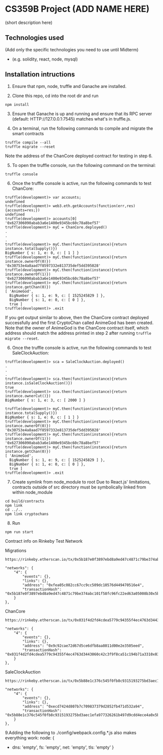 # CS359B Project (ADD NAME HERE)

(short description here)

## Technologies used

(Add only the specific technologies you need to use until Midterm)

* (e.g. solidity, react, node, mysql)

## Installation intructions

1. Ensure that npm, node, truffle and Ganache are installed.

2. Clone this repo, cd into the root dir and run
```
npm install
```

3. Ensure that Ganache is up and running and ensure that its RPC server (default: HTTP://127.0.0.1:7545) matches what's in truffle.js.

4. On a terminal, run the following commands to compile and migrate the smart contracts
```
truffle compile --all
truffle migrate --reset
```
Note the address of the ChanCore deployed contract for testing in step 6.

5. To open the truffle console, run the following command on the terminal:
```
truffle console
```

6. Once the truffle console is active, run the following commands to test ChanCore:
```
truffle(development)> var accounts;
undefined
truffle(development)> web3.eth.getAccounts(function(err,res){accounts=res;})
undefined
truffle(development)> accounts[0]
'0x627306090abab3a6e1400e9345bc60c78a8bef57'
truffle(development)> myC = ChanCore.deployed()
.
.
.
truffle(development)> myC.then(function(instance){return instance.totalSupply()})
BigNumber { s: 1, e: 0, c: [ 1 ] }
truffle(development)> myC.then(function(instance){return instance.ownerOf(0)})
'0x30753e4a8aad7f8597332e813735def5dd395028'
truffle(development)> myC.then(function(instance){return instance.ownerOf(1)})
'0x627306090abab3a6e1400e9345bc60c78a8bef57'
truffle(development)> myC.then(function(instance){return instance.getChan(0)})
[ 'AnimeGod',
  BigNumber { s: 1, e: 9, c: [ 1525245829 ] },
  BigNumber { s: 1, e: 0, c: [ 0 ] },
  true ]
truffle(development)> .exit
```
If you get output similar to above, then the ChanCore contract deployed successfully and the first CryptoChan called AnimeGod has been created. Note that the owner of AnimeGod is the ChanCore contract itself, which address should match the address printed in step 2 after running `truffle migrate --reset`.

6. Once the truffle console is active, run the following commands to test SaleClockAuction:
```
truffle(development)> sca = SaleClockAuction.deployed()
.
.
.
truffle(development)> sca.then(function(instance){return instance.isSaleClockAuction()})
true
truffle(development)> sca.then(function(instance){return instance.ownerCut()})
BigNumber { s: 1, e: 3, c: [ 2000 ] }

truffle(development)> myC.then(function(instance){return instance.totalSupply()})
BigNumber { s: 1, e: 0, c: [ 1 ] }
truffle(development)> myC.then(function(instance){return instance.ownerOf(0)})
'0x30753e4a8aad7f8597332e813735def5dd395028'
truffle(development)> myC.then(function(instance){return instance.ownerOf(1)})
'0x627306090abab3a6e1400e9345bc60c78a8bef57'
truffle(development)> myC.then(function(instance){return instance.getChan(0)})
[ 'AnimeGod',
  BigNumber { s: 1, e: 9, c: [ 1525245829 ] },
  BigNumber { s: 1, e: 0, c: [ 0 ] },
  true ]
truffle(development)> .exit
```

7. Create symlink from node_module to root
Due to React.js' limitations, contracts outside of src directory must be symbolically linked from within node_module
```
cd build/contracts
npm link
cd ../..
npm link cryptochans
```

8. Run
```
npm run start
```


Contract info on Rinkeby Test Network

Migrations
```
https://rinkeby.etherscan.io/tx/0x5b187e0f3897ebd8a9ed47c4871c79be374abc101f58fc96fc22ed63a05008b3

"networks": {
    "4": {
		"events": {},
		"links": {},
		"address": "0xfea05c082cc67cc9cc509dc10576d449470516e4",
		"transactionHash": "0x5b187e0f3897ebd8a9ed47c4871c79be374abc101f58fc96fc22ed63a05008b30x5b187"
    }
},
```

ChanCore
```
https://rinkeby.etherscan.io/tx/0x031f4d2fd4cdea5779c94355f4ec4763d3443060c42c3f9f8ca51c194b71a331

"networks": {
	"4": {
		"events": {},
		"links": {},
		"address": "0x9c92cae72d67d5ce6dfb8aa8011d00e2e3505eed",
		"transactionHash": "0x031f4d2fd4cdea5779c94355f4ec4763d3443060c42c3f9f8ca51c194b71a3310x031f4"
	}
},
```

SaleClockAuction
```
https://rinkeby.etherscan.io/tx/0x5b88e1c376c545f0fb8c9315193275bd3aec1efa977326261b497d9cdd4ece4a

"networks": {
	"4": {
		"events": {},
		"links": {},
		"address": "0xecd7424d807b7c709837379d2852fb471d532a94",
		"transactionHash": "0x5b88e1c376c545f0fb8c9315193275bd3aec1efa977326261b497d9cdd4ece4a0x5b88e"
	}
},
```


9.Adding the following to ./config/webpack.config.*.js also makes everything work:
  node: {
+   dns: 'empty',
    fs: 'empty',
    net: 'empty',
    tls: 'empty'
  }